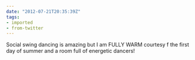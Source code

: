 ```yaml
---
date: "2012-07-21T20:35:39Z"
tags:
- imported
- from-twitter
---
```

Social swing dancing is amazing but I am FULLY WARM courtesy f the first day of summer and a room full of energetic dancers\!
